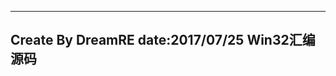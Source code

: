 -----------------------------------------------------------------------
Create By DreamRE
date:2017/07/25
Win32汇编源码
-----------------------------------------------------------------------